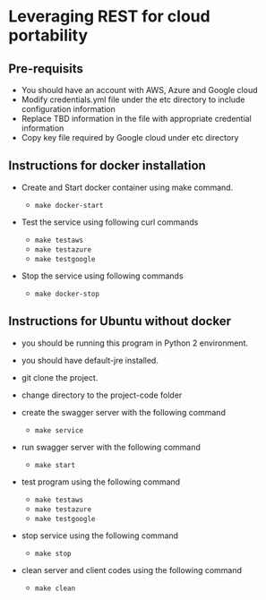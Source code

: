 # Leveraging REST for cloud portability
  
## Pre-requisits

* You should have an account with AWS, Azure and Google cloud
* Modify credentials.yml file under the etc directory to include configuration information
* Replace TBD information in the file with appropriate credential information
* Copy key file required by Google cloud under etc directory

## Instructions for docker installation

* Create and Start docker container using make command.
  
  * ```make docker-start```

* Test the service using following curl commands
  
  * ```make testaws```
  * ```make testazure```
  * ```make testgoogle```
  
* Stop the service using following commands
  
  * ```make docker-stop```

    
## Instructions for Ubuntu without docker

* you should be running this program in Python 2 environment.

* you should have default-jre installed.

* git clone the project.

* change directory to the project-code folder

* create the swagger server with the following command
  
  * ```make service```

* run swagger server with the following command
  
  * ```make start```

* test program using the following command
  
  * ```make testaws```
  * ```make testazure```
  * ```make testgoogle```

* stop service using the following command
  
  * ```make stop```

* clean server and client codes using the following command
  
  * ```make clean```
